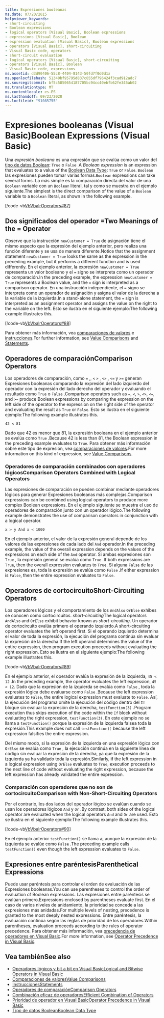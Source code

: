 ```yaml
---
title: Expresiones booleanas
ms.date: 07/20/2015
helpviewer_keywords:
- short-circuiting
- Boolean expressions
- logical operators [Visual Basic], Boolean expressions
- expressions [Visual Basic], Boolean
- expression evaluation [Visual Basic], Boolean expressions
- operators [Visual Basic], short-circuiting
- Visual Basic code, operators
- short-circuit evaluation
- logical operators [Visual Basic], short-circuiting
- operators [Visual Basic], Boolean
- Visual Basic code, expressions
ms.assetid: d3d90406-55c8-4404-8143-50fd7f0d0d1a
ms.openlocfilehash: 51340bf95795d837c055df796424f3cad912adc7
ms.sourcegitcommit: bf5c5850654187705bc94cc40ebfb62fe346ab02
ms.translationtype: MT
ms.contentlocale: es-ES
ms.lasthandoff: 09/23/2020
ms.locfileid: "91085755"
---
```

# <a name="boolean-expressions-visual-basic"></a><span data-ttu-id="5322c-102">Expresiones booleanas (Visual Basic)</span><span class="sxs-lookup"><span data-stu-id="5322c-102">Boolean Expressions (Visual Basic)</span></span>

<span data-ttu-id="5322c-103">Una *expresión booleana* es una expresión que se evalúa como un valor del [tipo de datos Boolean](../../../language-reference/data-types/boolean-data-type.md): `True` o `False` .</span><span class="sxs-lookup"><span data-stu-id="5322c-103">A *Boolean expression* is an expression that evaluates to a value of the [Boolean Data Type](../../../language-reference/data-types/boolean-data-type.md): `True` or `False`.</span></span> <span data-ttu-id="5322c-104">`Boolean` las expresiones pueden tomar varias formas.</span><span class="sxs-lookup"><span data-stu-id="5322c-104">`Boolean` expressions can take several forms.</span></span> <span data-ttu-id="5322c-105">La más simple es la comparación directa del valor de una `Boolean` variable con un `Boolean` literal, tal y como se muestra en el ejemplo siguiente.</span><span class="sxs-lookup"><span data-stu-id="5322c-105">The simplest is the direct comparison of the value of a `Boolean` variable to a `Boolean` literal, as shown in the following example.</span></span>  
  
 [!code-vb[VbVbalrOperators#87](~/samples/snippets/visualbasic/VS_Snippets_VBCSharp/VbVbalrOperators/VB/Class1.vb#87)]  
  
## <a name="two-meanings-of-the--operator"></a><span data-ttu-id="5322c-106">Dos significados del operador =</span><span class="sxs-lookup"><span data-stu-id="5322c-106">Two Meanings of the = Operator</span></span>  

 <span data-ttu-id="5322c-107">Observe que la instrucción `newCustomer = True` de asignación tiene el mismo aspecto que la expresión del ejemplo anterior, pero realiza una función diferente y se usa de manera diferente.</span><span class="sxs-lookup"><span data-stu-id="5322c-107">Notice that the assignment statement `newCustomer = True` looks the same as the expression in the preceding example, but it performs a different function and is used differently.</span></span> <span data-ttu-id="5322c-108">En el ejemplo anterior, la expresión `newCustomer = True` representa un valor booleano y el `=` signo se interpreta como un operador de comparación.</span><span class="sxs-lookup"><span data-stu-id="5322c-108">In the preceding example, the expression `newCustomer = True` represents a Boolean value, and the `=` sign is interpreted as a comparison operator.</span></span> <span data-ttu-id="5322c-109">En una instrucción independiente, el `=` signo se interpreta como un operador de asignación y asigna el valor de la derecha a la variable de la izquierda.</span><span class="sxs-lookup"><span data-stu-id="5322c-109">In a stand-alone statement, the `=` sign is interpreted as an assignment operator and assigns the value on the right to the variable on the left.</span></span> <span data-ttu-id="5322c-110">Esto se ilustra en el siguiente ejemplo:</span><span class="sxs-lookup"><span data-stu-id="5322c-110">The following example illustrates this.</span></span>  
  
 [!code-vb[VbVbalrOperators#88](~/samples/snippets/visualbasic/VS_Snippets_VBCSharp/VbVbalrOperators/VB/Class1.vb#88)]  
  
 <span data-ttu-id="5322c-111">Para obtener más información, vea [comparaciones de valores](value-comparisons.md) e [instrucciones](../../../language-reference/statements/index.md).</span><span class="sxs-lookup"><span data-stu-id="5322c-111">For further information, see [Value Comparisons](value-comparisons.md) and [Statements](../../../language-reference/statements/index.md).</span></span>  
  
## <a name="comparison-operators"></a><span data-ttu-id="5322c-112">Operadores de comparación</span><span class="sxs-lookup"><span data-stu-id="5322c-112">Comparison Operators</span></span>  

 <span data-ttu-id="5322c-113">Los operadores de comparación, como `=` ,, `<` `>` , `<>` , `<=` y `>=` generan Expresiones booleanas comparando la expresión del lado izquierdo del operador con la expresión del lado derecho del operador y evaluando el resultado como `True` o `False` .</span><span class="sxs-lookup"><span data-stu-id="5322c-113">Comparison operators such as `=`, `<`, `>`, `<>`, `<=`, and `>=` produce Boolean expressions by comparing the expression on the left side of the operator to the expression on the right side of the operator and evaluating the result as `True` or `False`.</span></span> <span data-ttu-id="5322c-114">Esto se ilustra en el siguiente ejemplo:</span><span class="sxs-lookup"><span data-stu-id="5322c-114">The following example illustrates this.</span></span>  
  
 `42 < 81`  
  
 <span data-ttu-id="5322c-115">Dado que 42 es menor que 81, la expresión booleana en el ejemplo anterior se evalúa como `True` .</span><span class="sxs-lookup"><span data-stu-id="5322c-115">Because 42 is less than 81, the Boolean expression in the preceding example evaluates to `True`.</span></span> <span data-ttu-id="5322c-116">Para obtener más información sobre este tipo de expresión, vea [comparaciones de valores](value-comparisons.md).</span><span class="sxs-lookup"><span data-stu-id="5322c-116">For more information on this kind of expression, see [Value Comparisons](value-comparisons.md).</span></span>  
  
### <a name="comparison-operators-combined-with-logical-operators"></a><span data-ttu-id="5322c-117">Operadores de comparación combinados con operadores lógicos</span><span class="sxs-lookup"><span data-stu-id="5322c-117">Comparison Operators Combined with Logical Operators</span></span>  

 <span data-ttu-id="5322c-118">Las expresiones de comparación se pueden combinar mediante operadores lógicos para generar Expresiones booleanas más complejas.</span><span class="sxs-lookup"><span data-stu-id="5322c-118">Comparison expressions can be combined using logical operators to produce more complex Boolean expressions.</span></span> <span data-ttu-id="5322c-119">En el ejemplo siguiente se muestra el uso de operadores de comparación junto con un operador lógico.</span><span class="sxs-lookup"><span data-stu-id="5322c-119">The following example demonstrates the use of comparison operators in conjunction with a logical operator.</span></span>  
  
 `x > y And x < 1000`  
  
 <span data-ttu-id="5322c-120">En el ejemplo anterior, el valor de la expresión general depende de los valores de las expresiones de cada lado del `And` operador.</span><span class="sxs-lookup"><span data-stu-id="5322c-120">In the preceding example, the value of the overall expression depends on the values of the expressions on each side of the `And` operator.</span></span> <span data-ttu-id="5322c-121">Si ambas expresiones son `True` , la expresión general se evalúa como `True` .</span><span class="sxs-lookup"><span data-stu-id="5322c-121">If both expressions are `True`, then the overall expression evaluates to `True`.</span></span> <span data-ttu-id="5322c-122">Si alguna `False` de las expresiones es, toda la expresión se evalúa como `False` .</span><span class="sxs-lookup"><span data-stu-id="5322c-122">If either expression is `False`, then the entire expression evaluates to `False`.</span></span>  
  
## <a name="short-circuiting-operators"></a><span data-ttu-id="5322c-123">Operadores de cortocircuito</span><span class="sxs-lookup"><span data-stu-id="5322c-123">Short-Circuiting Operators</span></span>  

 <span data-ttu-id="5322c-124">Los operadores lógicos y el comportamiento de los `AndAlso` `OrElse` exhibes se conocen como cortocircuitos. *short-circuiting*</span><span class="sxs-lookup"><span data-stu-id="5322c-124">The logical operators `AndAlso` and `OrElse` exhibit behavior known as *short-circuiting*.</span></span> <span data-ttu-id="5322c-125">Un operador de cortocircuito evalúa primero el operando izquierdo.</span><span class="sxs-lookup"><span data-stu-id="5322c-125">A short-circuiting operator evaluates the left operand first.</span></span> <span data-ttu-id="5322c-126">Si el operando izquierdo determina el valor de toda la expresión, la ejecución del programa continúa sin evaluar la expresión de la derecha.</span><span class="sxs-lookup"><span data-stu-id="5322c-126">If the left operand determines the value of the entire expression, then program execution proceeds without evaluating the right expression.</span></span> <span data-ttu-id="5322c-127">Esto se ilustra en el siguiente ejemplo:</span><span class="sxs-lookup"><span data-stu-id="5322c-127">The following example illustrates this.</span></span>  
  
 [!code-vb[VbVbalrOperators#89](~/samples/snippets/visualbasic/VS_Snippets_VBCSharp/VbVbalrOperators/VB/Class1.vb#89)]  
  
 <span data-ttu-id="5322c-128">En el ejemplo anterior, el operador evalúa la expresión de la izquierda, `45 < 12` .</span><span class="sxs-lookup"><span data-stu-id="5322c-128">In the preceding example, the operator evaluates the left expression, `45 < 12`.</span></span> <span data-ttu-id="5322c-129">Dado que la expresión de la izquierda se evalúa como `False` , toda la expresión lógica debe evaluarse como `False` .</span><span class="sxs-lookup"><span data-stu-id="5322c-129">Because the left expression evaluates to `False`, the entire logical expression must evaluate to `False`.</span></span> <span data-ttu-id="5322c-130">Así, la ejecución del programa omite la ejecución del código dentro del `If` bloque sin evaluar la expresión de la derecha, `testFunction(3)` .</span><span class="sxs-lookup"><span data-stu-id="5322c-130">Program execution thus skips execution of the code within the `If` block without evaluating the right expression, `testFunction(3)`.</span></span> <span data-ttu-id="5322c-131">En este ejemplo no se llama a `testFunction()` porque la expresión de la izquierda falsea toda la expresión.</span><span class="sxs-lookup"><span data-stu-id="5322c-131">This example does not call `testFunction()` because the left expression falsifies the entire expression.</span></span>  
  
 <span data-ttu-id="5322c-132">Del mismo modo, si la expresión de la izquierda en una expresión lógica con `OrElse` se evalúa como `True` , la ejecución continúa en la siguiente línea de código sin evaluar la expresión de la derecha, ya que la expresión de la izquierda ya ha validado toda la expresión.</span><span class="sxs-lookup"><span data-stu-id="5322c-132">Similarly, if the left expression in a logical expression using `OrElse` evaluates to `True`, execution proceeds to the next line of code without evaluating the right expression, because the left expression has already validated the entire expression.</span></span>  
  
### <a name="comparison-with-non-short-circuiting-operators"></a><span data-ttu-id="5322c-133">Comparación con operadores que no son de cortocircuito</span><span class="sxs-lookup"><span data-stu-id="5322c-133">Comparison with Non-Short-Circuiting Operators</span></span>  

 <span data-ttu-id="5322c-134">Por el contrario, los dos lados del operador lógico se evalúan cuando se usan los operadores lógicos `And` y `Or` .</span><span class="sxs-lookup"><span data-stu-id="5322c-134">By contrast, both sides of the logical operator are evaluated when the logical operators `And` and `Or` are used.</span></span> <span data-ttu-id="5322c-135">Esto se ilustra en el siguiente ejemplo:</span><span class="sxs-lookup"><span data-stu-id="5322c-135">The following example illustrates this.</span></span>  
  
 [!code-vb[VbVbalrOperators#90](~/samples/snippets/visualbasic/VS_Snippets_VBCSharp/VbVbalrOperators/VB/Class1.vb#90)]  
  
 <span data-ttu-id="5322c-136">En el ejemplo anterior `testFunction()` se llama a, aunque la expresión de la izquierda se evalúe como `False` .</span><span class="sxs-lookup"><span data-stu-id="5322c-136">The preceding example calls `testFunction()` even though the left expression evaluates to `False`.</span></span>  
  
## <a name="parenthetical-expressions"></a><span data-ttu-id="5322c-137">Expresiones entre paréntesis</span><span class="sxs-lookup"><span data-stu-id="5322c-137">Parenthetical Expressions</span></span>  

 <span data-ttu-id="5322c-138">Puede usar paréntesis para controlar el orden de evaluación de las Expresiones booleanas.</span><span class="sxs-lookup"><span data-stu-id="5322c-138">You can use parentheses to control the order of evaluation of Boolean expressions.</span></span> <span data-ttu-id="5322c-139">Las expresiones entre paréntesis se evalúan primero.</span><span class="sxs-lookup"><span data-stu-id="5322c-139">Expressions enclosed by parentheses evaluate first.</span></span> <span data-ttu-id="5322c-140">En el caso de varios niveles de anidamiento, la prioridad se concede a las expresiones más anidadas.</span><span class="sxs-lookup"><span data-stu-id="5322c-140">For multiple levels of nesting, precedence is granted to the most deeply nested expressions.</span></span> <span data-ttu-id="5322c-141">Entre paréntesis, la evaluación continúa según las reglas de prioridad de los operadores.</span><span class="sxs-lookup"><span data-stu-id="5322c-141">Within parentheses, evaluation proceeds according to the rules of operator precedence.</span></span> <span data-ttu-id="5322c-142">Para obtener más información, vea [precedencia de operadores en Visual Basic](../../../language-reference/operators/operator-precedence.md).</span><span class="sxs-lookup"><span data-stu-id="5322c-142">For more information, see [Operator Precedence in Visual Basic](../../../language-reference/operators/operator-precedence.md).</span></span>  
  
## <a name="see-also"></a><span data-ttu-id="5322c-143">Vea también</span><span class="sxs-lookup"><span data-stu-id="5322c-143">See also</span></span>

- [<span data-ttu-id="5322c-144">Operadores lógicos y bit a bit en Visual Basic</span><span class="sxs-lookup"><span data-stu-id="5322c-144">Logical and Bitwise Operators in Visual Basic</span></span>](logical-and-bitwise-operators.md)
- [<span data-ttu-id="5322c-145">Comparaciones de valores</span><span class="sxs-lookup"><span data-stu-id="5322c-145">Value Comparisons</span></span>](value-comparisons.md)
- [<span data-ttu-id="5322c-146">Instrucciones</span><span class="sxs-lookup"><span data-stu-id="5322c-146">Statements</span></span>](../statements.md)
- [<span data-ttu-id="5322c-147">Operadores de comparación</span><span class="sxs-lookup"><span data-stu-id="5322c-147">Comparison Operators</span></span>](../../../language-reference/operators/comparison-operators.md)
- [<span data-ttu-id="5322c-148">Combinación eficaz de operadores</span><span class="sxs-lookup"><span data-stu-id="5322c-148">Efficient Combination of Operators</span></span>](efficient-combination-of-operators.md)
- [<span data-ttu-id="5322c-149">Prioridad de operador en Visual Basic</span><span class="sxs-lookup"><span data-stu-id="5322c-149">Operator Precedence in Visual Basic</span></span>](../../../language-reference/operators/operator-precedence.md)
- [<span data-ttu-id="5322c-150">Tipo de datos Boolean</span><span class="sxs-lookup"><span data-stu-id="5322c-150">Boolean Data Type</span></span>](../../../language-reference/data-types/boolean-data-type.md)
